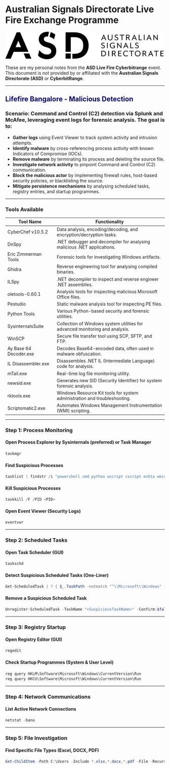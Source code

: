 # Australian Signals Directorate Live Fire Exchange Programme

![ASD Programme Logo](https://github.com/simon-im-security/ASD-Live-Fire-Exchange-Program/blob/main/Australian_Signals_Directorate_program_logo.png)

These are my personal notes from the **ASD Live Fire Cyberbitrange** event. This document is not provided by or affiliated with the **Australian Signals Directorate (ASD)** or **CyberbitRange**.

---

## <span style="color:navy; font-weight:bold;">Lifefire Bangalore - Malicious Detection</span>

### **Scenario:** Command and Control (C2) detection via Splunk and McAfee, leveraging event logs for forensic analysis. The goal is to:
- **Gather logs** using Event Viewer to track system activity and intrusion attempts.
- **Identify malware** by cross-referencing process activity with known Indicators of Compromise (IOCs).
- **Remove malware** by terminating its process and deleting the source file.
- **Investigate network activity** to pinpoint Command and Control (C2) communication.
- **Block the malicious actor** by implementing firewall rules, host-based security policies, or blacklisting the source.
- **Mitigate persistence mechanisms** by analysing scheduled tasks, registry entries, and startup programmes.

---

### Tools Available
| Tool Name              | Functionality |
|------------------------|--------------|
| CyberChef v10.5.2     | Data analysis, encoding/decoding, and encryption/decryption tasks. |
| DnSpy                 | .NET debugger and decompiler for analysing malicious .NET applications. |
| Eric Zimmerman Tools  | Forensic tools for investigating Windows artifacts. |
| Ghidra                | Reverse engineering tool for analysing compiled binaries. |
| ILSpy                 | .NET decompiler to inspect and reverse engineer .NET assemblies. |
| oletools-0.60.1       | Analysis tools for inspecting malicious Microsoft Office files. |
| Pestudio              | Static malware analysis tool for inspecting PE files. |
| Python Tools          | Various Python-based security and forensic utilities. |
| SysinternalsSuite     | Collection of Windows system utilities for advanced monitoring and analysis. |
| WinSCP               | Secure file transfer tool using SCP, SFTP, and FTP. |
| Ay Base 64 Decoder.exe | Decodes Base64-encoded data, often used in malware obfuscation. |
| IL Disassembler.exe   | Disassembles .NET IL (Intermediate Language) code for analysis. |
| mTail.exe             | Real-time log file monitoring utility. |
| newsid.exe            | Generates new SID (Security Identifier) for system forensic analysis. |
| rktools.exe           | Windows Resource Kit tools for system administration and troubleshooting. |
| Scriptomatic2.exe     | Automates Windows Management Instrumentation (WMI) scripting. |

---

### Step 1: Process Monitoring
#### Open Process Explorer by Sysinternals (preferred) or Task Manager
```powershell
taskmgr
```

#### Find Suspicious Processes
```powershell
tasklist | findstr /i "powershell cmd python wscript cscript mshta wmic rundll32 regsvr32 schtasks bitsadmin"
```

#### Kill Suspicious Processes
```powershell
taskkill /F /PID <PID>
```

#### Open Event Viewer (Security Logs)
```powershell
eventvwr
```

---

### Step 2: Scheduled Tasks
#### Open Task Scheduler (GUI)
```powershell
taskschd
```

#### Detect Suspicious Scheduled Tasks (One-Liner)
```powershell
Get-ScheduledTask | ? { $_.TaskPath -notmatch "^\\Microsoft\\Windows" -and ($_.Actions | % Execute | Out-String) -match "cmd|powershell|python|wscript|cscript|\.bat|\.vbs|\.js|\.py|mshta|rundll32|schtasks|bitsadmin" }
```

#### Remove a Suspicious Scheduled Task
```powershell
Unregister-ScheduledTask -TaskName "<SuspiciousTaskName>" -Confirm:$false
```

---

### Step 3: Registry Startup
#### Open Registry Editor (GUI)
```powershell
regedit
```

#### Check Startup Programmes (System & User Level)
```powershell
reg query HKLM\Software\Microsoft\Windows\CurrentVersion\Run
reg query HKCU\Software\Microsoft\Windows\CurrentVersion\Run
```

---

### Step 4: Network Communications
#### List Active Network Connections
```powershell
netstat -bano
```

---

### Step 5: File Investigation
#### Find Specific File Types (Excel, DOCX, PDF)
```powershell
Get-ChildItem -Path C:\Users -Include *.xlsx,*.docx,*.pdf -File -Recurse -ErrorAction SilentlyContinue
